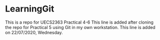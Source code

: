 # LearningGit
This is a repo for UECS2363 Practical 4-6
This line is added after cloning the repo for Practical 5
using Git in my own workstation.
This line is added on 22/07/2020, Wednesday.
